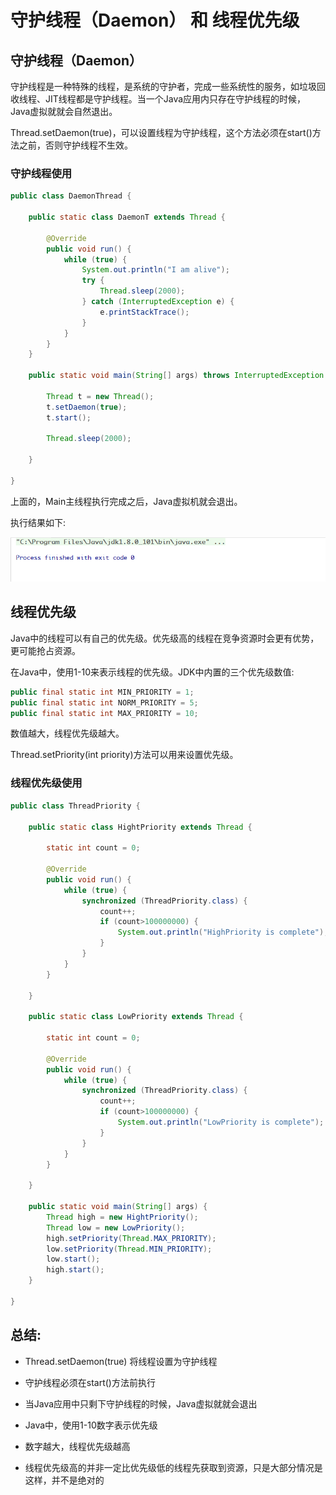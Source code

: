 # 守护线程（Daemon） 和 线程优先级

## 守护线程（Daemon）

守护线程是一种特殊的线程，是系统的守护者，完成一些系统性的服务，如垃圾回收线程、JIT线程都是守护线程。当一个Java应用内只存在守护线程的时候，
Java虚拟就就会自然退出。

Thread.setDaemon(true)，可以设置线程为守护线程，这个方法必须在start()方法之前，否则守护线程不生效。

### 守护线程使用

```java
public class DaemonThread {

    public static class DaemonT extends Thread {

        @Override
        public void run() {
            while (true) {
                System.out.println("I am alive");
                try {
                    Thread.sleep(2000);
                } catch (InterruptedException e) {
                    e.printStackTrace();
                }
            }
        }
    }

    public static void main(String[] args) throws InterruptedException {

        Thread t = new Thread();
        t.setDaemon(true);
        t.start();

        Thread.sleep(2000);

    }

}

```

上面的，Main主线程执行完成之后，Java虚拟机就会退出。

执行结果如下:

![Image text](https://raw.githubusercontent.com/KINGLBT/java-concurrent-study/master/image/chapter11/11-1.png)


## 线程优先级

Java中的线程可以有自己的优先级。优先级高的线程在竞争资源时会更有优势，更可能抢占资源。

在Java中，使用1-10来表示线程的优先级。JDK中内置的三个优先级数值:

```java
public final static int MIN_PRIORITY = 1;
public final static int NORM_PRIORITY = 5;
public final static int MAX_PRIORITY = 10;
```

数值越大，线程优先级越大。

Thread.setPriority(int priority)方法可以用来设置优先级。

### 线程优先级使用

```java
public class ThreadPriority {

    public static class HightPriority extends Thread {

        static int count = 0;

        @Override
        public void run() {
            while (true) {
                synchronized (ThreadPriority.class) {
                    count++;
                    if (count>100000000) {
                        System.out.println("HighPriority is complete");
                    }
                }
            }
        }

    }

    public static class LowPriority extends Thread {

        static int count = 0;

        @Override
        public void run() {
            while (true) {
                synchronized (ThreadPriority.class) {
                    count++;
                    if (count>100000000) {
                        System.out.println("LowPriority is complete");
                    }
                }
            }
        }

    }

    public static void main(String[] args) {
        Thread high = new HightPriority();
        Thread low = new LowPriority();
        high.setPriority(Thread.MAX_PRIORITY);
        low.setPriority(Thread.MIN_PRIORITY);
        low.start();
        high.start();
    }

}
```

## 总结:

+ Thread.setDaemon(true) 将线程设置为守护线程
+ 守护线程必须在start()方法前执行
+ 当Java应用中只剩下守护线程的时候，Java虚拟就就会退出

+ Java中，使用1-10数字表示优先级
+ 数字越大，线程优先级越高
+ 线程优先级高的并非一定比优先级低的线程先获取到资源，只是大部分情况是这样，并不是绝对的
